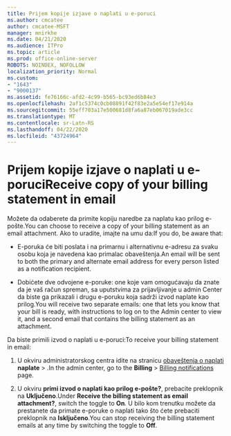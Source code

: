 ```yaml
---
title: Prijem kopije izjave o naplati u e-poruci
ms.author: cmcatee
author: cmcatee-MSFT
manager: mnirkhe
ms.date: 04/21/2020
ms.audience: ITPro
ms.topic: article
ms.prod: office-online-server
ROBOTS: NOINDEX, NOFOLLOW
localization_priority: Normal
ms.custom:
- "1643"
- "9000137"
ms.assetid: fe76166c-afd2-4c99-b565-bc93ed6b84e3
ms.openlocfilehash: 2af1c5374c0cb08891f42f83e2a5e54ef17e914a
ms.sourcegitcommit: 55eff703a17e500681d8fa6a87eb067019ade3cc
ms.translationtype: MT
ms.contentlocale: sr-Latn-RS
ms.lasthandoff: 04/22/2020
ms.locfileid: "43724964"
---
```

# <a name="receive-copy-of-your-billing-statement-in-email"></a><span data-ttu-id="325ea-102">Prijem kopije izjave o naplati u e-poruci</span><span class="sxs-lookup"><span data-stu-id="325ea-102">Receive copy of your billing statement in email</span></span>

<span data-ttu-id="325ea-103">Možete da odaberete da primite kopiju naredbe za naplatu kao prilog e-pošte.</span><span class="sxs-lookup"><span data-stu-id="325ea-103">You can choose to receive a copy of your billing statement as an email attachment.</span></span> <span data-ttu-id="325ea-104">Ako to uradite, imajte na umu da:</span><span class="sxs-lookup"><span data-stu-id="325ea-104">If you do, be aware that:</span></span>
  
- <span data-ttu-id="325ea-105">E-poruka će biti poslata i na primarnu i alternativnu e-adresu za svaku osobu koja je navedena kao primalac obaveštenja.</span><span class="sxs-lookup"><span data-stu-id="325ea-105">An email will be sent to both the primary and alternate email address for every person listed as a notification recipient.</span></span>

- <span data-ttu-id="325ea-106">Dobićete dve odvojene e-poruke: one koje vam omogućavaju da znate da je vaš račun spreman, sa uputstvima za prijavljivanje u admin Center da biste ga prikazali i drugu e-poruku koja sadrži izvod naplate kao prilog.</span><span class="sxs-lookup"><span data-stu-id="325ea-106">You will receive two separate emails: one that lets you know that your bill is ready, with instructions to log on to the Admin center to view it, and a second email that contains the billing statement as an attachment.</span></span>

<span data-ttu-id="325ea-107">Da biste primili izvod o naplati u e-poruci:</span><span class="sxs-lookup"><span data-stu-id="325ea-107">To receive your billing statement in email:</span></span>
  
1. <span data-ttu-id="325ea-108">U okviru administratorskog centra idite na stranicu [obaveštenja o naplati](https://go.microsoft.com/fwlink/p/?linkid=853212) **naplate** \> .</span><span class="sxs-lookup"><span data-stu-id="325ea-108">In the admin center, go to the **Billing** \> [Billing notifications](https://go.microsoft.com/fwlink/p/?linkid=853212) page.</span></span>

2. <span data-ttu-id="325ea-109">U okviru **primi izvod o naplati kao prilog e-pošte?**, prebacite preklopnik na **Uključeno**.</span><span class="sxs-lookup"><span data-stu-id="325ea-109">Under **Receive the billing statement as email attachment?**, switch the toggle to **On**.</span></span> <span data-ttu-id="325ea-110">U bilo kom trenutku možete da prestanete da primate e-poruke o naplati tako što ćete prebaciti preklopnik na **Isključeno**.</span><span class="sxs-lookup"><span data-stu-id="325ea-110">You can stop receiving the billing statement emails at any time by switching the toggle to **Off**.</span></span>